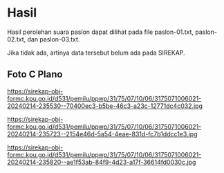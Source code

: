 # Hasil

Hasil perolehan suara paslon dapat dilihat pada file paslon-01.txt, paslon-02.txt, dan paslon-03.txt.

Jika tidak ada, artinya data tersebut belum ada pada SIREKAP.

## Foto C Plano

https://sirekap-obj-formc.kpu.go.id/d531/pemilu/ppwp/31/75/07/10/06/3175071006021-20240214-235530--70400ec3-b5be-46c3-a23c-12771dc4c032.jpg

https://sirekap-obj-formc.kpu.go.id/d531/pemilu/ppwp/31/75/07/10/06/3175071006021-20240214-235723--2154e46d-5a54-4eae-831d-fc7b1ddcc1e3.jpg

https://sirekap-obj-formc.kpu.go.id/d531/pemilu/ppwp/31/75/07/10/06/3175071006021-20240214-235820--ae1f53ab-84f9-4d23-a17f-36614fd0030c.jpg
